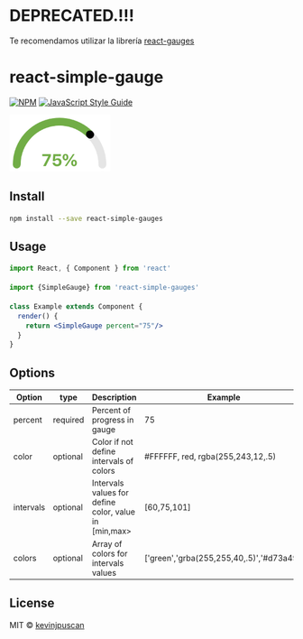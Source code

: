# DEPRECATED.!!!
Te recomendamos utilizar la librería [react-gauges](https://www.npmjs.com/package/react-gauges)


# react-simple-gauge

[![NPM](https://img.shields.io/npm/v/react-simple-gauges.svg)](https://www.npmjs.com/package/react-simple-gauges) [![JavaScript Style Guide](https://img.shields.io/badge/code_style-standard-brightgreen.svg)](https://standardjs.com)

<img src="./.github/gauge.png" alt="demo" height="100">

## Install

```bash
npm install --save react-simple-gauges
```

## Usage

```jsx
import React, { Component } from 'react'

import {SimpleGauge} from 'react-simple-gauges'

class Example extends Component {
  render() {
    return <SimpleGauge percent="75"/>
  }
}
```

## Options

| Option | type | Description | Example | 
|--|--|--|--|
| percent | required | Percent of progress in gauge | 75 |
| color | optional | Color if not define intervals of colors | #FFFFFF, red, rgba(255,243,12,.5) |
| intervals | optional | Intervals values for define color, value in [min,max> | [60,75,101] |
| colors | optional | Array of colors for intervals values | ['green','grba(255,255,40,.5)','#d73a49'] |
## License

MIT © [kevinjpuscan](https://github.com/kevinjpuscan)
